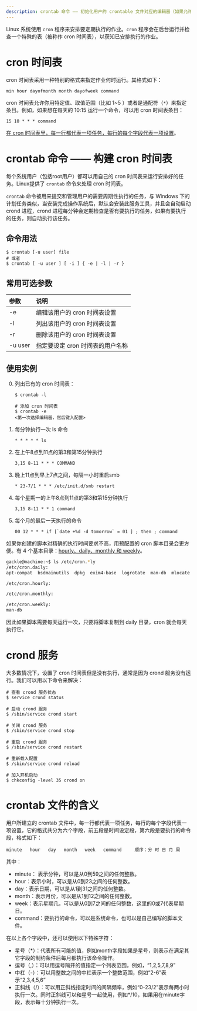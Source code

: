 ```yaml
---
description: crontab 命令 —— 初始化用户的 crontable 文件对应的编辑器（如果允许的话） 
---
```


Linux 系统使用 `cron` 程序来安排要定期执行的作业。`cron` 程序会在后台运行并检查一个特殊的表（被称作 cron 时间表），以获知已安排执行的作业。 

# cron 时间表

cron 时间表采用一种特别的格式来指定作业何时运行。其格式如下： 

    min hour dayofmonth month dayofweek command 

cron 时间表允许你用特定值、取值范围（比如 1~5 ）或者是通配符（`*`）来指定条目。例如，如果想在每天的 10:15 运行一个命令，可以用 cron 时间表条目： 

    15 10 * * * command 

<u>在 cron 时间表里，每一行都代表一项任务，每行的每个字段代表一项设置</u>。

# crontab 命令 —— 构建 cron 时间表

每个系统用户（包括root用户）都可以用自己的 cron 时间表来运行安排好的任务。Linux提供了 `crontab` 命令来处理 cron 时间表。

`crontab` 命令被用来提交和管理用户的需要周期性执行的任务，与 Windows 下的计划任务类似，当安装完成操作系统后，默认会安装此服务工具，并且会自动启动 crond 进程，crond 进程每分钟会定期检查是否有要执行的任务，如果有要执行的任务，则自动执行该任务。

## 命令用法

``` shell
$ crontab [-u user] file
# 或者 
$ crontab [ -u user ] [ -i ] { -e | -l | -r }
```

## 常用可选参数

| 参数 | 说明 |
|:---|:---|
| -e | 编辑该用户的 cron 时间表设置 |
| -l | 列出该用户的 cron 时间表设置 |
| -r | 删除该用户的 cron 时间表设置 | 
| -u user | 指定要设定 cron 时间表的用户名称 | 

## 使用实例 

0. 列出已有的 cron 时间表：
    ``` shell
    $ crontab -l
    
    # 添加 cron 时间表
    $ crontab -e
    <第一次选择编辑器，然后键入配置>
    ```
1. 每分钟执行一次 ls 命令
    ```
    * * * * * ls
    ```
2. 在上午8点到11点的第3和第15分钟执行
    ```
    3,15 8-11 * * * COMMAND
    ```
3. 晚上11点到早上7点之间，每隔一小时重启smb
    ```
    * 23-7/1 * * * /etc/init.d/smb restart
    ```
4. 每个星期一的上午8点到11点的第3和第15分钟执行
    ```
    3,15 8-11 * * 1 command
    ```
5. 每个月的最后一天执行的命令
    ```
    00 12 * * * if [`date +%d -d tomorrow` = 01 ] ; then ; command
    ```

如果你创建的脚本对精确的执行时间要求不高，用预配置的 cron 脚本目录会更方便。有 4 个基本目录：<u>hourly、daily、monthly 和 weekly</u>。 

``` bash
gackle@machine:~$ ls /etc/cron.*ly
/etc/cron.daily:
apt-compat  bsdmainutils  dpkg  exim4-base  logrotate  man-db  mlocate  passwd

/etc/cron.hourly:

/etc/cron.monthly:

/etc/cron.weekly:
man-db
```

因此如果脚本需要每天运行一次，只要将脚本复制到 daily 目录，cron 就会每天执行它。 

# crond 服务

大多数情况下，设置了 cron 时间表但是没有执行，通常是因为 crond 服务没有运行。我们可以用以下命令来解决：

``` shell
# 查看 crond 服务状态
$ service crond status

# 启动 crond 服务
$ /sbin/service crond start

# 关闭 crond 服务
$ /sbin/service crond stop

# 重启 crond 服务
$ /sbin/service crond restart

# 重新载入配置
$ /sbin/service crond reload

# 加入开机启动
$ chkconfig -level 35 crond on
```

# crontab 文件的含义

用户所建立的 crontab 文件中，每一行都代表一项任务，每行的每个字段代表一项设置，它的格式共分为六个字段，前五段是时间设定段，第六段是要执行的命令段，格式如下：

    minute   hour   day   month   week   command     顺序：分 时 日 月 周

其中：

- minute： 表示分钟，可以是从0到59之间的任何整数。
- hour：表示小时，可以是从0到23之间的任何整数。
- day：表示日期，可以是从1到31之间的任何整数。
- month：表示月份，可以是从1到12之间的任何整数。
- week：表示星期几，可以是从0到7之间的任何整数，这里的0或7代表星期日。
- command：要执行的命令，可以是系统命令，也可以是自己编写的脚本文件。

在以上各个字段中，还可以使用以下特殊字符：

- 星号（*）：代表所有可能的值，例如month字段如果是星号，则表示在满足其它字段的制约条件后每月都执行该命令操作。
- 逗号（,）：可以用逗号隔开的值指定一个列表范围，例如，“1,2,5,7,8,9”
- 中杠（-）：可以用整数之间的中杠表示一个整数范围，例如“2-6”表示“2,3,4,5,6”
- 正斜线（/）：可以用正斜线指定时间的间隔频率，例如“0-23/2”表示每两小时执行一次。同时正斜线可以和星号一起使用，例如*/10，如果用在minute字段，表示每十分钟执行一次。